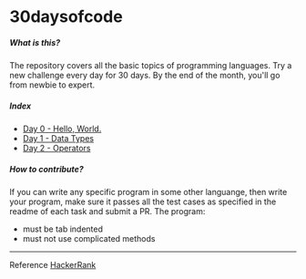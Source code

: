 # 30daysofcode

##### What is this?

The repository covers all the basic topics of programming languages. Try a new challenge every day for 30 days. By the end of the month, you'll go from newbie to expert.

##### Index

- [Day 0 - Hello, World.](https://github.com/geekayush/30daysofcode/tree/master/Day0-HelloWorld)
- [Day 1 - Data Types](https://github.com/geekayush/30daysofcode/tree/master/Day1-DataTypes)
- [Day 2 - Operators](https://github.com/geekayush/30daysofcode/tree/master/Day2-Operators)

##### How to contribute?

If you can write any specific program in some other languange, then write your program, make sure it passes all the test cases as specified in the readme of each task and submit a PR.
The program:
- must be tab indented
- must not use complicated methods

----

Reference [HackerRank](https://www.hackerrank.com/domains/tutorials/30-days-of-code)